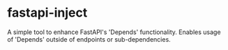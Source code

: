 # fastapi-inject
A simple tool to enhance FastAPI's 'Depends' functionality. Enables usage of 'Depends' outside of endpoints or sub-dependencies.
